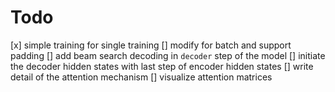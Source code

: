# Todo
[x] simple training for single training
[] modify for batch and support padding
[] add beam search decoding in `decoder` step of the model
[] initiate the decoder hidden states with last step of encoder hidden states
[] write detail of the attention mechanism
[] visualize attention matrices
